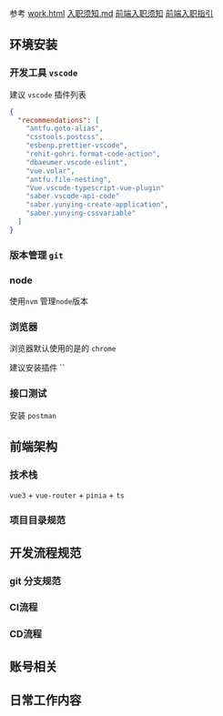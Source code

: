 参考
[work.html](https://www.80fight.cn/mixin/work.html)
[入职须知.md](https://github.com/lisiyizu/bluefocus/blob/master/%E5%85%A5%E8%81%8C%E9%A1%BB%E7%9F%A5.md)
[前端入职须知](https://gitee.com/lyh1990/docs/blob/master/%E5%89%8D%E7%AB%AF%E5%85%A5%E8%81%8C%E9%A1%BB%E7%9F%A5.md)
[前端入职指引](http://git-lt.github.io/2016/02/28/FED-entry-guide/)

## 环境安装

### 开发工具  `vscode`
建议  `vscode` 插件列表

``` json 
{
  "recommendations": [
    "antfu.goto-alias",
    "csstools.postcss",
    "esbenp.prettier-vscode",
    "rohit-gohri.format-code-action",
    "dbaeumer.vscode-eslint",
    "vue.volar",
    "antfu.file-nesting",
    "Vue.vscode-typescript-vue-plugin"
    "saber.vscode-api-code"
    "saber.yunying-create-application",
    "saber.yunying-cssvariable"
  ]
}
```

### 版本管理 `git`

### node 

使用`nvm` 管理`node`版本

### 浏览器

浏览器默认使用的是的 `chrome`

建议安装插件 ``

### 接口测试 

安装  `postman`

## 前端架构

### 技术栈
`vue3` + `vue-router` + `pinia` + `ts`

### 项目目录规范

## 开发流程规范

### git 分支规范


### CI流程

### CD流程

## 账号相关

## 日常工作内容

